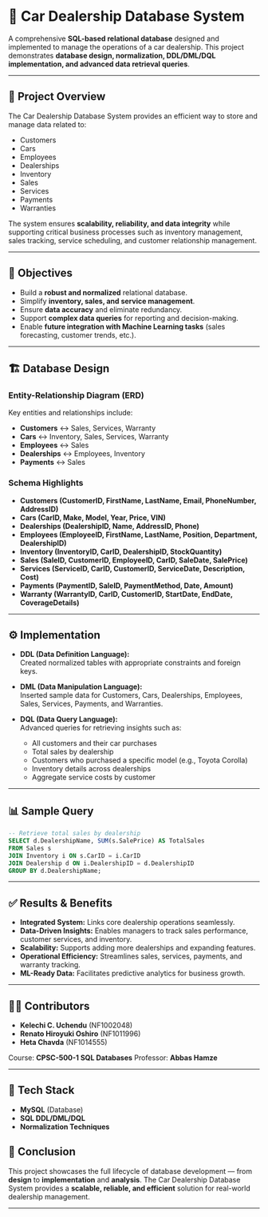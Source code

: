 
# 🚗 Car Dealership Database System  

A comprehensive **SQL-based relational database** designed and implemented to manage the operations of a car dealership. This project demonstrates **database design, normalization, DDL/DML/DQL implementation, and advanced data retrieval queries**.  

---

## 📌 Project Overview  
The Car Dealership Database System provides an efficient way to store and manage data related to:  
- Customers  
- Cars  
- Employees  
- Dealerships  
- Inventory  
- Sales  
- Services  
- Payments  
- Warranties  

The system ensures **scalability, reliability, and data integrity** while supporting critical business processes such as inventory management, sales tracking, service scheduling, and customer relationship management.  

---

## 🎯 Objectives  
- Build a **robust and normalized** relational database.  
- Simplify **inventory, sales, and service management**.  
- Ensure **data accuracy** and eliminate redundancy.  
- Support **complex data queries** for reporting and decision-making.  
- Enable **future integration with Machine Learning tasks** (sales forecasting, customer trends, etc.).  

---

## 🏗️ Database Design  

### Entity-Relationship Diagram (ERD)  
Key entities and relationships include:  
- **Customers** ↔ Sales, Services, Warranty  
- **Cars** ↔ Inventory, Sales, Services, Warranty  
- **Employees** ↔ Sales  
- **Dealerships** ↔ Employees, Inventory  
- **Payments** ↔ Sales  

### Schema Highlights  
- **Customers (CustomerID, FirstName, LastName, Email, PhoneNumber, AddressID)**  
- **Cars (CarID, Make, Model, Year, Price, VIN)**  
- **Dealerships (DealershipID, Name, AddressID, Phone)**  
- **Employees (EmployeeID, FirstName, LastName, Position, Department, DealershipID)**  
- **Inventory (InventoryID, CarID, DealershipID, StockQuantity)**  
- **Sales (SaleID, CustomerID, EmployeeID, CarID, SaleDate, SalePrice)**  
- **Services (ServiceID, CarID, CustomerID, ServiceDate, Description, Cost)**  
- **Payments (PaymentID, SaleID, PaymentMethod, Date, Amount)**  
- **Warranty (WarrantyID, CarID, CustomerID, StartDate, EndDate, CoverageDetails)**  

---

## ⚙️ Implementation  

- **DDL (Data Definition Language):**  
  Created normalized tables with appropriate constraints and foreign keys.  

- **DML (Data Manipulation Language):**  
  Inserted sample data for Customers, Cars, Dealerships, Employees, Sales, Services, Payments, and Warranties.  

- **DQL (Data Query Language):**  
  Advanced queries for retrieving insights such as:  
  - All customers and their car purchases  
  - Total sales by dealership  
  - Customers who purchased a specific model (e.g., Toyota Corolla)  
  - Inventory details across dealerships  
  - Aggregate service costs by customer  

---

## 📊 Sample Query  

```sql
-- Retrieve total sales by dealership
SELECT d.DealershipName, SUM(s.SalePrice) AS TotalSales
FROM Sales s
JOIN Inventory i ON s.CarID = i.CarID
JOIN Dealership d ON i.DealershipID = d.DealershipID
GROUP BY d.DealershipName;
````

---

## ✅ Results & Benefits

* **Integrated System:** Links core dealership operations seamlessly.
* **Data-Driven Insights:** Enables managers to track sales performance, customer services, and inventory.
* **Scalability:** Supports adding more dealerships and expanding features.
* **Operational Efficiency:** Streamlines sales, services, payments, and warranty tracking.
* **ML-Ready Data:** Facilitates predictive analytics for business growth.

---

## 👨‍💻 Contributors

* **Kelechi C. Uchendu** (NF1002048)
* **Renato Hiroyuki Oshiro** (NF1011996)
* **Heta Chavda** (NF1014555)

Course: **CPSC-500-1 SQL Databases**
Professor: **Abbas Hamze**

---

## 📂 Tech Stack

* **MySQL** (Database)
* **SQL DDL/DML/DQL**
* **Normalization Techniques**

## 📌 Conclusion

This project showcases the full lifecycle of database development — from **design** to **implementation** and **analysis**. The Car Dealership Database System provides a **scalable, reliable, and efficient** solution for real-world dealership management.

---
